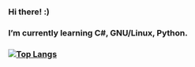 ### Hi there! :) 
###  I’m currently learning C#, GNU/Linux, Python.
###  [![Top Langs](https://github-readme-stats.vercel.app/api/top-langs/?username=meltoroun)](https://github.com/anuraghazra/github-readme-stats)

